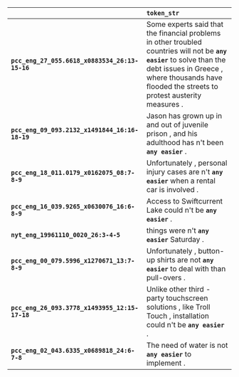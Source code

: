 |                                                | `token_str`                                                                                                                                                                                                                 |
|:-----------------------------------------------|:----------------------------------------------------------------------------------------------------------------------------------------------------------------------------------------------------------------------------|
| **`pcc_eng_27_055.6618_x0883534_26:13-15-16`** | Some experts said that the financial problems in other troubled countries will not be __``any easier``__ to solve than the debt issues in Greece , where thousands have flooded the streets to protest austerity measures . |
| **`pcc_eng_09_093.2132_x1491844_16:16-18-19`** | Jason has grown up in and out of juvenile prison , and his adulthood has n't been __``any easier``__ .                                                                                                                      |
| **`pcc_eng_18_011.0179_x0162075_08:7-8-9`**    | Unfortunately , personal injury cases are n't __``any easier``__ when a rental car is involved .                                                                                                                            |
| **`pcc_eng_16_039.9265_x0630076_16:6-8-9`**    | Access to Swiftcurrent Lake could n't be __``any easier``__ .                                                                                                                                                               |
| **`nyt_eng_19961110_0020_26:3-4-5`**           | things were n't __``any easier``__ Saturday .                                                                                                                                                                               |
| **`pcc_eng_00_079.5996_x1270671_13:7-8-9`**    | Unfortunately , button- up shirts are not __``any easier``__ to deal with than pull-overs .                                                                                                                                 |
| **`pcc_eng_26_093.3778_x1493955_12:15-17-18`** | Unlike other third - party touchscreen solutions , like Troll Touch , installation could n't be __``any easier``__ .                                                                                                        |
| **`pcc_eng_02_043.6335_x0689818_24:6-7-8`**    | The need of water is not __``any easier``__ to implement .                                                                                                                                                                  |